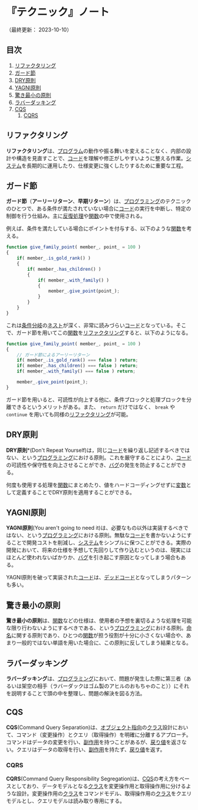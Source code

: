 # 『テクニック』ノート

（最終更新： 2023-10-10）


## 目次

1. [リファクタリング](#リファクタリング)
1. [ガード節](#ガード節)
1. [DRY原則](#dry原則)
1. [YAGNI原則](#yagni原則)
1. [驚き最小の原則](#驚き最小の原則)
1. [ラバーダッキング](#ラバーダッキング)
1. [CQS](#cqs)
	1. [CQRS](#cqrs)


## リファクタリング

**リファクタリング**は、[プログラム](./programming.md#プログラム)の動作や振る舞いを変えることなく、内部の設計や構造を見直すことで、[コード](./programming.md#ソースコード)を理解や修正がしやすいように整える作業。[システム](../../../system/_/chapters/system.md#システム)を長期的に運用したり、仕様変更に強くしたりするために重要な工程。


## ガード節

**ガード節**（**アーリーリターン**、**早期リターン**）は、[プログラミング](./programming.md#プログラミング)のテクニックのひとつで、ある条件が満たされていない場合に[コード](./programming.md#ソースコード)の実行を中断し、特定の制御を行う仕組み。主に[反復処理](./control_flow.md#反復)や[関数](./function.md#関数)の中で使用される。

例えば、条件を満たしている場合にポイントを付与する、以下のような[関数](./function.md#関数)を考える。

```js
function give_family_point( member_, point_ = 100 )
{
    if( member_.is_gold_rank() )
    {
        if( member_.has_children() )
        {
            if( member_.with_family() )
            {
                member_.give_point(point_);
            }
        }
    }
}
```

これは[条件分岐](./control_flow.md#条件分岐)の[ネスト](./control_flow.md#ネスト)が深く、非常に読みづらい[コード](./programming.md#ソースコード)となっている。そこで、ガード節を用いてこの[関数](./function.md#関数)を[リファクタリング](#リファクタリング)すると、以下のようになる。

```js
function give_family_point( member_, point_ = 100 )
{
    // ガード節によるアーリーリターン
    if( member_.is_gold_rank() === false ) return;
    if( member_.has_children() === false ) return;
    if( member_.with_family() === false ) return;

    member_.give_point(point_);
}
```

ガード節を用いると、可読性が向上する他に、条件ブロックと処理ブロックを分離できるというメリットがある。また、 `return` だけではなく、 `break` や `continue` を用いても同様の[リファクタリング](#リファクタリング)が可能。


## DRY原則

**DRY原則***(Don't Repeat Yourself)は，同じ[コード](./programming.md#ソースコード)を繰り返し記述するべきではない、という[プログラミング](./programming.md#プログラミング)における原則。これを厳守することにより、[コード](./programming.md#ソースコード)の可読性や保守性を向上させることができ、[バグ](./programming.md#バグ)の発生を防止することができる。

何度も使用する処理を[関数](./function.md#関数)にまとめたり、値をハードコーディングせずに[変数](./variable.md#変数)として定義することでDRY原則を適用することができる。


## YAGNI原則

**YAGNI原則**(You aren't going to need it)は、必要なもの以外は実装するべきではない、という[プログラミング](./programming.md#プログラミング)における原則。無駄な[コード](./programming.md#ソースコード)を書かないようにすることで開発コストを削減し、[システム](../../../system/_/chapters/system.md#システム)をシンプルに保つことができる。実際の開発において、将来の仕様を予想して先回りして作り込むというのは、現実にはほとんど使われないばかりか、[バグ](./programming.md#バグ)を引き起こす原因となってしまう場合もある。

YAGNI原則を破って実装された[コード](./programming.md#ソースコード)は、[デッドコード](./anti_patterns.md#デッドコード)となってしまうパターンも多い。


## 驚き最小の原則

**驚き最小の原則**は、[関数](./function.md#関数)などの仕様は、使用者の予想を裏切るような処理を可能な限り行わないようにするべきである、という[プログラミング](./programming.md#プログラミング)における原則。[命名](./coding_rule.md#命名規則)に関する原則であり、ひとつの[関数](./function.md#関数)が担う役割が十分に小さくない場合や、あまり一般的ではない単語を用いた場合に、この原則に反してしまう結果となる。


## ラバーダッキング

**ラバーダッキング**は、[プログラミング](./programming.md#プログラミング)において、問題が発生した際に第三者（あるいは架空の相手（ラバーダックはゴム製のアヒルのおもちゃのこと））にそれを説明することで頭の中を整理し、問題の解決を図る方法。


## CQS

**CQS**(Command Query Separation)は、[オブジェクト指向](./object_oriented.md#オブジェクト指向)の[クラス](./object_oriented.md#クラス)設計において、コマンド（変更操作）とクエリ（取得操作）を明確に分離するアプローチ。コマンドはデータの変更を行い、[副作用](./function.md#副作用)を持つことがあるが、[戻り値](./function.md#戻り値)を返さない。クエリはデータの取得を行い、[副作用](./function.md#副作用)を持たず、[戻り値](./function.md#戻り値)を返す。

### CQRS

**CQRS**(Command Query Responsibility Segregation)は、[CQS](#cqs)の考え方をベースとしており、データモデルとなる[クラス](./object_oriented.md#クラス)を変更操作用と取得操作用に分けるような設計。変更操作用の[クラス](./object_oriented.md#クラス)をコマンドモデル、取得操作用の[クラス](./object_oriented.md#クラス)をクエリモデルとし、クエリモデルは読み取り専用にする。
